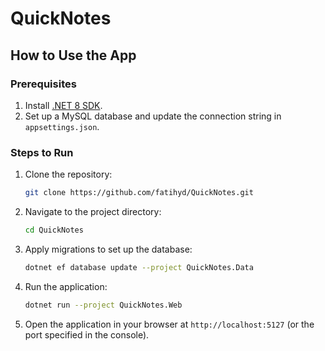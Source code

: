 # **QuickNotes**

## **How to Use the App**

### **Prerequisites**
1. Install [.NET 8 SDK](https://dotnet.microsoft.com/en-us/download/dotnet/8.0).
2. Set up a MySQL database and update the connection string in `appsettings.json`.

### **Steps to Run**
1. Clone the repository:
   ```bash
   git clone https://github.com/fatihyd/QuickNotes.git
   ```

2. Navigate to the project directory:
   ```bash
   cd QuickNotes
   ```

3. Apply migrations to set up the database:
   ```bash
   dotnet ef database update --project QuickNotes.Data
   ```

4. Run the application:
   ```bash
   dotnet run --project QuickNotes.Web
   ```

5. Open the application in your browser at `http://localhost:5127` (or the port specified in the console).
